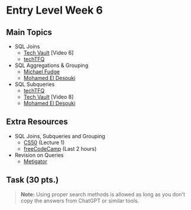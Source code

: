 # Entry Level Week 6

## Main Topics

* SQL Joins
    - [Tech Vault](https://www.youtube.com/playlist?list=PLE8kQVoC67Py5LnCUHp_wp2uzbaBZWSmx) [Video 6]
    - [techTFQ](https://www.youtube.com/watch?v=0OQJDd3QqQM)
* SQL Aggregations & Grouping
    - [Michael Fudge](https://www.youtube.com/watch?v=mX61Ww3wRgU)
    - [Mohamed El Desouki](https://www.youtube.com/watch?v=8aNhhMi2ce4)
* SQL Subqueries
    - [techTFQ](https://www.youtube.com/watch?v=nJIEIzF7tDw)
    - [Tech Vault](https://www.youtube.com/playlist?list=PLE8kQVoC67Py5LnCUHp_wp2uzbaBZWSmx) [Video 8]
    - [Mohamed El Desouki](https://www.youtube.com/watch?v=58Lsm9ly7cU)

## Extra Resources

* SQL Joins, Subqueries and Grouping
    - [CS50](https://www.youtube.com/playlist?list=PLhQjrBD2T382v1MBjNOhPu9SiJ1fsD4C0) (Lecture 1)
    - [freeCodeCamp](https://www.youtube.com/watch?v=HXV3zeQKqGY) (Last 2 hours)
* Revision on Queries
    - [Metigator](https://www.youtube.com/watch?v=oSLeuvYxK_Y)

## Task (30 pts.)

> **Note:** Using proper search methods is allowed as long as you don't copy the answers from ChatGPT or similar tools.
